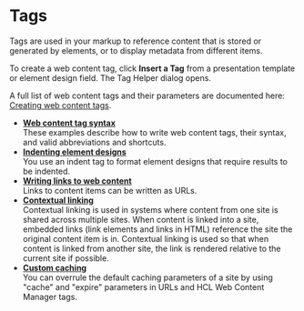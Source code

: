 # Tags

Tags are used in your markup to reference content that is stored or generated by elements, or to display metadata from different items.

To create a web content tag, click **Insert a Tag** from a presentation template or element design field. The Tag Helper dialog opens.

A full list of web content tags and their parameters are documented here: [Creating web content tags](../tags/creating_web_content_tags/index.md).

-   **[Web content tag syntax](wcm_tags_behavior.md)**  
These examples describe how to write web content tags, their syntax, and valid abbreviations and shortcuts.
-   **[Indenting element designs](wcm_dev_elements_indents.md)**  
You use an indent tag to format element designs that require results to be indented.
-   **[Writing links to web content](wcm_dev_writing-links.md)**  
Links to content items can be written as URLs.
-   **[Contextual linking](wcm_dev_contextual_linking.md)**  
Contextual linking is used in systems where content from one site is shared across multiple sites. When content is linked into a site, embedded links \(link elements and links in HTML\) reference the site the original content item is in. Contextual linking is used so that when content is linked from another site, the link is rendered relative to the current site if possible.
-   **[Custom caching](../../wcm_management/custom_caching/index.md)**  
You can overrule the default caching parameters of a site by using "cache" and "expire" parameters in URLs and HCL Web Content Manager tags.


